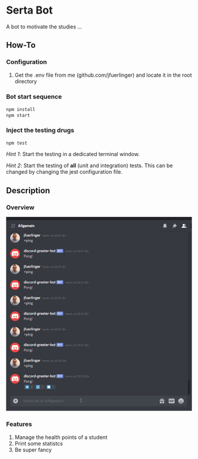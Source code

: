 # Serta Bot

A bot to motivate the studies ...

## How-To

### Configuration

1. Get the .env file from me (github.com/jfuerlinger) and locate it in the root directory


### Bot start sequence

```
npm install
npm start
```

### Inject the testing drugs

```
npm test
```

*Hint 1*: Start the testing in a dedicated terminal window.

*Hint 2*: Start the testing of **all** (unit and integration) tests. This can be changed by changing the
jest configuration file.



## Description

### Overview

![Bot](./assets/discord-bot.gif)

### Features

1. Manage the health points of a student
2. Print some statistcs
3. Be super fancy


